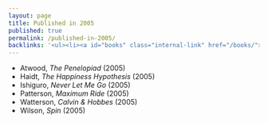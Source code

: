 ```yaml
---
layout: page
title: Published in 2005
published: true
permalink: /published-in-2005/
backlinks: '<ul><li><a id="books" class="internal-link" href="/books/">Books</a></li></ul>'
---
```


* Atwood, _The Penelopiad_ (2005) 
* Haidt, _The Happiness Hypothesis_ (2005) 
* Ishiguro, _Never Let Me Go_ (2005) 
* Patterson, _Maximum Ride_ (2005) 
* Watterson, _Calvin & Hobbes_ (2005) 
* Wilson, _Spin_ (2005) 
